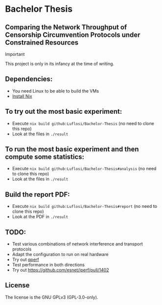[SPDX-FileCopyrightText: 2024 Lukas Zirpel <thesis+lukas@zirpel.de>]::
[SPDX-License-Identifier: GPL-3.0-only]::

# Bachelor Thesis
## Comparing the Network Throughput of Censorship Circumvention Protocols under Constrained Resources

> [!IMPORTANT]
> This project is only in its infancy at the time of writing.


## Dependencies:
- You need Linux to be able to build the VMs
- [Install Nix](https://zero-to-nix.com/start/install)


## To try out the most basic experiment:
- Execute `nix build github:Luflosi/Bachelor-Thesis` (no need to clone this repo)
- Look at the files in `./result`

## To run the most basic experiment and then compute some statistics:
- Execute `nix build github:Luflosi/Bachelor-Thesis#analysis` (no need to clone this repo)
- Look at the files in `./result`

## Build the report PDF:
- Execute `nix build github:Luflosi/Bachelor-Thesis#report` (no need to clone this repo)
- Look at the PDF in `./result`


## TODO:
- Test various combinations of network interference and transport protocols
- Adapt the configuration to run on real hardware
- Try out [qperf](https://github.com/rbruenig/qperf)
- Test performance in both directions
- Try out https://github.com/esnet/iperf/pull/1402


## License
The license is the GNU GPLv3 (GPL-3.0-only).
